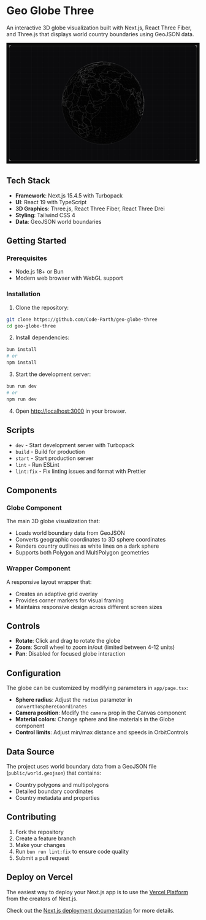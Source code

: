 # Geo Globe Three

An interactive 3D globe visualization built with Next.js, React Three Fiber, and Three.js that displays world country boundaries using GeoJSON data.

![Geo Globe Three](./public/screenshot.png)

## Tech Stack

- **Framework**: Next.js 15.4.5 with Turbopack
- **UI**: React 19 with TypeScript
- **3D Graphics**: Three.js, React Three Fiber, React Three Drei
- **Styling**: Tailwind CSS 4
- **Data**: GeoJSON world boundaries

## Getting Started

### Prerequisites

- Node.js 18+ or Bun
- Modern web browser with WebGL support

### Installation

1. Clone the repository:

```bash
git clone https://github.com/Code-Parth/geo-globe-three
cd geo-globe-three
```

2. Install dependencies:

```bash
bun install
# or
npm install
```

3. Start the development server:

```bash
bun run dev
# or
npm run dev
```

4. Open [http://localhost:3000](http://localhost:3000) in your browser.

## Scripts

- `dev` - Start development server with Turbopack
- `build` - Build for production
- `start` - Start production server
- `lint` - Run ESLint
- `lint:fix` - Fix linting issues and format with Prettier

## Components

### Globe Component

The main 3D globe visualization that:

- Loads world boundary data from GeoJSON
- Converts geographic coordinates to 3D sphere coordinates
- Renders country outlines as white lines on a dark sphere
- Supports both Polygon and MultiPolygon geometries

### Wrapper Component

A responsive layout wrapper that:

- Creates an adaptive grid overlay
- Provides corner markers for visual framing
- Maintains responsive design across different screen sizes

## Controls

- **Rotate**: Click and drag to rotate the globe
- **Zoom**: Scroll wheel to zoom in/out (limited between 4-12 units)
- **Pan**: Disabled for focused globe interaction

## Configuration

The globe can be customized by modifying parameters in `app/page.tsx`:

- **Sphere radius**: Adjust the `radius` parameter in `convertToSphereCoordinates`
- **Camera position**: Modify the `camera` prop in the Canvas component
- **Material colors**: Change sphere and line materials in the Globe component
- **Control limits**: Adjust min/max distance and speeds in OrbitControls

## Data Source

The project uses world boundary data from a GeoJSON file (`public/world.geojson`) that contains:

- Country polygons and multipolygons
- Detailed boundary coordinates
- Country metadata and properties

## Contributing

1. Fork the repository
2. Create a feature branch
3. Make your changes
4. Run `bun run lint:fix` to ensure code quality
5. Submit a pull request

## Deploy on Vercel

The easiest way to deploy your Next.js app is to use the [Vercel Platform](https://vercel.com/new?utm_medium=default-template&filter=next.js&utm_source=create-next-app&utm_campaign=create-next-app-readme) from the creators of Next.js.

Check out the [Next.js deployment documentation](https://nextjs.org/docs/app/building-your-application/deploying) for more details.
